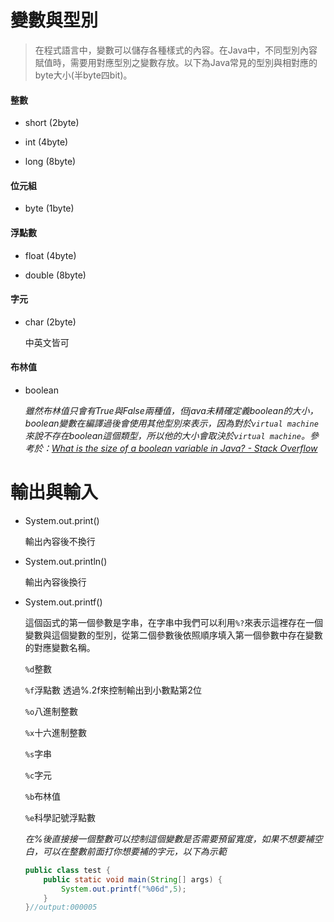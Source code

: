 # 變數與型別

> 在程式語言中，變數可以儲存各種樣式的內容。在Java中，不同型別內容賦值時，需要用對應型別之變數存放。以下為Java常見的型別與相對應的byte大小(半byte四bit)。

#### 整數

- short (2byte)

- int (4byte)

- long (8byte)

#### 位元組

- byte (1byte)

#### 浮點數

- float (4byte)

- double (8byte)

#### 字元

- char (2byte)
  
  中英文皆可

#### 布林值

- boolean 
  
  *雖然布林值只會有True與False兩種值，但java未精確定義boolean的大小，boolean變數在編譯過後會使用其他型別來表示，因為對於`virtual machine`來說不存在boolean這個類型，所以他的大小會取決於`virtual machine`。參考於：[What is the size of a boolean variable in Java? - Stack Overflow](https://stackoverflow.com/questions/383551/what-is-the-size-of-a-boolean-variable-in-java)*

# 輸出與輸入

- System.out.print()
  
  輸出內容後不換行

- System.out.println()
  
  輸出內容後換行

- System.out.printf()
  
  這個函式的第一個參數是字串，在字串中我們可以利用`%?`來表示這裡存在一個變數與這個變數的型別，從第二個參數後依照順序填入第一個參數中存在變數的對應變數名稱。
  
  `%d`整數
  
  `%f`浮點數 透過%.2f來控制輸出到小數點第2位
  
  `%o`八進制整數
  
  `%x`十六進制整數
  
  `%s`字串
  
  `%c`字元
  
  `%b`布林值
  
  `%e`科學記號浮點數
  
  *在%後直接接一個整數可以控制這個變數是否需要預留寬度，如果不想要補空白，可以在整數前面打你想要補的字元，以下為示範*
  
  ```java
  public class test {
      public static void main(String[] args) {
          System.out.printf("%06d",5);
      }
  }//output:000005
  ```
